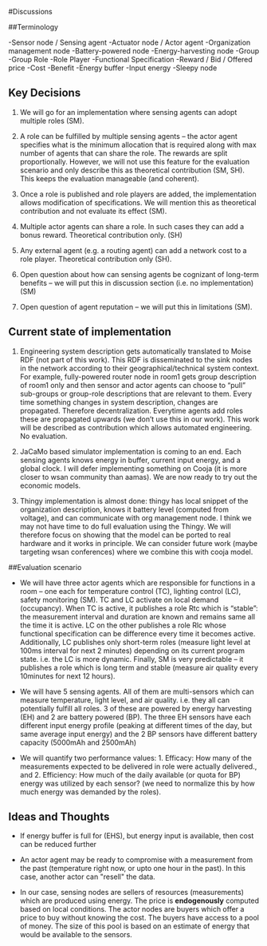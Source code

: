 #Discussions

##Terminology

-Sensor node / Sensing agent
-Actuator node / Actor agent
-Organization management node
-Battery-powered node
-Energy-harvesting node
-Group
-Group Role
-Role Player
-Functional Specification
-Reward / Bid / Offered price
-Cost
-Benefit
-Energy buffer
-Input energy
-Sleepy node


## Key Decisions

1.	We will go for an implementation where sensing agents can adopt multiple roles (SM).

2.	A role can be fulfilled by multiple sensing agents – the actor agent specifies what is the minimum allocation that is required along with max number of agents that can share the role. The rewards are split proportionally. However, we will not use this feature for the evaluation scenario and only describe this as theoretical contribution (SM, SH). This keeps the evaluation manageable (and coherent).

3.	Once a role is published and role players are added, the implementation allows modification of specifications. We will mention this as theoretical contribution and not evaluate its effect (SM).

4.	Multiple actor agents can share a role. In such cases they can add a bonus reward. Theoretical contribution only. (SH)

5.	Any external agent (e.g. a routing agent) can add a network cost to a role player. Theoretical contribution only (SH).

6.	Open question about how can sensing agents be cognizant of long-term benefits – we will put this in discussion section (i.e. no implementation) (SM)

7.	Open question of agent reputation – we will put this in limitations (SM).


## Current state of implementation

1.	Engineering system description gets automatically translated to Moise RDF (not part of this work). This RDF is disseminated to the sink nodes in the network according to their geographical/technical system context. For example, fully-powered router node in room1 gets group description of room1 only and then sensor and actor agents can choose to “pull” sub-groups or group-role descriptions that are relevant to them. Every time something changes in system description, changes are propagated. Therefore decentralization. Everytime agents add roles these are propagated upwards (we don’t use this in our work). This work will be described as contribution which allows automated engineering. No evaluation.

2.	JaCaMo based simulator implementation is coming to an end. Each sensing agents knows energy in buffer, current input energy, and a global clock.  I will defer implementing something on Cooja (it is more closer to wsan community than aamas). We are now ready to try out the economic models.

3.	Thingy implementation is almost done: thingy has local snippet of the organization description, knows it battery level (computed from voltage), and can communicate with org management node. I think we may not have time to do full evaluation using the Thingy. We will therefore focus on showing that the model can be ported to real hardware and it works in principle. We can consider future work (maybe targeting wsan conferences) where we combine this with cooja model.

##Evaluation scenario

-	We will have three actor agents which are responsible for functions in a room – one each for temperature control (TC), lighting control (LC), safety monitoring (SM). TC and LC activate on local demand (occupancy). When TC is active, it publishes a role Rtc which is “stable”: the measurement interval and duration are known and remains same all the time it is active. LC on the other publishes a role Rlc whose functional specification can be difference every time it becomes active. Additionally, LC publishes only short-term roles (measure light level at 100ms interval for next 2 minutes) depending on its current program state. i.e. the LC is more dynamic. Finally, SM is very predictable – it publishes a role which is long term and stable (measure air quality every 10minutes for next 12 hours).

-	We will have 5 sensing agents. All of them are multi-sensors which can measure temperature, light level, and air quality. i.e. they all can potentially fulfill all roles. 3 of these are powered by energy harvesting (EH) and 2 are battery powered (BP). The three EH sensors have each different input energy profile (peaking at different times of the day, but same average input energy) and the 2 BP sensors have different battery capacity (5000mAh and 2500mAh) 

-	We will quantify two performance values: 1. Efficacy: How many of the measurements expected to be delivered in role were actually delivered., and 2. Efficiency: How much of the daily available (or quota for BP) energy was utilized by each sensor? (we need to normalize this  by how much energy was demanded by the roles).

## Ideas and Thoughts
- If energy buffer is full for (EHS), but energy input is available, then cost can be reduced further

- An actor agent may be ready to compromise with a measurement from the past (temperature right now, or upto one hour in the past). In this case, another actor can "resell" the data.

- In our case, sensing nodes are sellers of resources (measurements) which are produced using energy. The price is **endogenously** computed based on local conditions. The actor nodes are buyers which offer a price to buy without knowing the cost. The buyers have access to a pool of money. The size of this pool is based on an estimate of energy that would be available to the sensors.